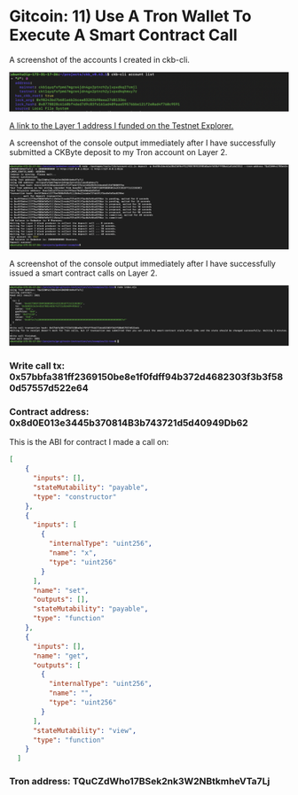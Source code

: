 # Gitcoin: 11) Use A Tron Wallet To Execute A Smart Contract Call

A screenshot of the accounts I created in ckb-cli.

![Screenshot of the console output](https://github.com/nicky-ru/nervos/blob/e83e917e1fdb09a5042669437a3a3ef7f6e2d4b0/gitcoin11/Screen%20Shot%202021-08-06%20at%203.20.54%20AM.png)

[A link to the Layer 1 address I funded on the Testnet Explorer.](https://explorer.nervos.org/aggron/address/ckt1qyqfsfpm67mgre4jdn4gx2ptnrh2ylvpxdkqhmxy7r)

A screenshot of the console output immediately after I have successfully submitted a CKByte deposit to my Tron account on Layer 2.

![Screenshot of the console output](https://github.com/nicky-ru/nervos/blob/e83e917e1fdb09a5042669437a3a3ef7f6e2d4b0/gitcoin11/Screen%20Shot%202021-08-23%20at%203.33.59%20PM.png)

A screenshot of the console output immediately after I have successfully issued a smart contract calls on Layer 2.

![Screenshot of the console output](https://github.com/nicky-ru/nervos/blob/e83e917e1fdb09a5042669437a3a3ef7f6e2d4b0/gitcoin11/Screen%20Shot%202021-08-23%20at%203.54.09%20PM.png)

### Write call tx: 0x57bbfa381ff2369150be8e1f0fdff94b372d4682303f3b3f580d57557d522e64

### Contract address: 0x8d0E013e3445b370814B3b743721d5d40949Db62

This is the ABI for contract I made a call on:

```json
[
    {
      "inputs": [],
      "stateMutability": "payable",
      "type": "constructor"
    },
    {
      "inputs": [
        {
          "internalType": "uint256",
          "name": "x",
          "type": "uint256"
        }
      ],
      "name": "set",
      "outputs": [],
      "stateMutability": "payable",
      "type": "function"
    },
    {
      "inputs": [],
      "name": "get",
      "outputs": [
        {
          "internalType": "uint256",
          "name": "",
          "type": "uint256"
        }
      ],
      "stateMutability": "view",
      "type": "function"
    }
  ]
```

### Tron address: TQuCZdWho17BSek2nk3W2NBtkmheVTa7Lj
